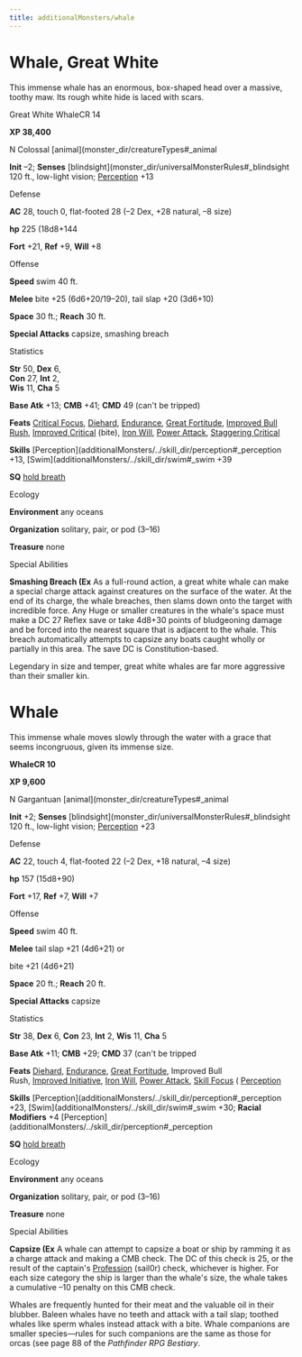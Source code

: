 ```yaml
---
title: additionalMonsters/whale
---
```

# Whale, Great White 

This immense whale has an enormous, box-shaped head over a massive, toothy maw. Its rough white hide is laced with scars.

Great White WhaleCR 14

**XP 38,400**

N Colossal [animal](monster_dir/creatureTypes#_animal

**Init** –2; **Senses** [blindsight](monster_dir/universalMonsterRules#_blindsight 120 ft., low-light vision; [Perception](additionalMonsters/../skill_dir/perception#_perception) +13

Defense

**AC** 28, touch 0, flat-footed 28 (–2 Dex, +28 natural, –8 size)

**hp** 225 (18d8+144

**Fort** +21, **Ref** +9, **Will** +8

Offense

**Speed** swim 40 ft.

**Melee** bite +25 (6d6+20/19–20), tail slap +20 (3d6+10)

**Space** 30 ft.; **Reach** 30 ft.

**Special Attacks** capsize, smashing breach

Statistics

**Str** 50, **Dex** 6,   
**Con** 27, **Int** 2,   
**Wis** 11, **Cha** 5

**Base Atk** +13; **CMB** +41; **CMD** 49 (can't be tripped)

**Feats** [Critical Focus](additionalMonsters/../feats#_critical-focus), [Diehard](additionalMonsters/../feats#_diehard), [Endurance](additionalMonsters/../feats#_endurance), [Great Fortitude](additionalMonsters/../feats#_great-fortitude), [Improved Bull Rush](additionalMonsters/../feats#_improved-bull-rush), [Improved Critical](additionalMonsters/../feats#_improved-critical) (bite), [Iron Will](additionalMonsters/../feats#_iron-will), [Power Attack](additionalMonsters/../feats#_power-attack), [Staggering Critical](additionalMonsters/../feats#_staggering-critical)

**Skills** [Perception](additionalMonsters/../skill_dir/perception#_perception +13, [Swim](additionalMonsters/../skill_dir/swim#_swim +39

**SQ** [hold breath](monster_dir/universalMonsterRules#_hold-breath)

Ecology

**Environment** any oceans

**Organization** solitary, pair, or pod (3–16)

**Treasure** none

Special Abilities

**Smashing Breach (Ex** As a full-round action, a great white whale can make a special charge attack against creatures on the surface of the water. At the end of its charge, the whale breaches, then slams down onto the target with incredible force. Any Huge or smaller creatures in the whale's space must make a DC 27 Reflex save or take 4d8+30 points of bludgeoning damage and be forced into the nearest square that is adjacent to the whale. This breach automatically attempts to capsize any boats caught wholly or partially in this area. The save DC is Constitution-based.

Legendary in size and temper, great white whales are far more aggressive than their smaller kin.

# Whale 

This immense whale moves slowly through the water with a grace that seems incongruous, given its immense size.

**WhaleCR 10**

**XP 9,600**

N Gargantuan [animal](monster_dir/creatureTypes#_animal

**Init** +2; **Senses** [blindsight](monster_dir/universalMonsterRules#_blindsight 120 ft., low-light vision; [Perception](additionalMonsters/../skill_dir/perception#_perception) +23

Defense

**AC** 22, touch 4, flat-footed 22 (–2 Dex, +18 natural, –4 size)

**hp** 157 (15d8+90)

**Fort** +17, **Ref** +7, **Will** +7

Offense

**Speed** swim 40 ft.

**Melee** tail slap +21 (4d6+21) or

bite +21 (4d6+21)

**Space** 20 ft.; **Reach** 20 ft.

**Special Attacks** capsize

Statistics

**Str** 38, **Dex** 6, **Con** 23, **Int** 2, **Wis** 11, **Cha** 5

**Base Atk** +11; **CMB** +29; **CMD** 37 (can't be tripped

**Feats** [Diehard](additionalMonsters/../feats#_diehard), [Endurance](additionalMonsters/../feats#_endurance), [Great Fortitude](additionalMonsters/../feats#_great-fortitude), Improved Bull   
Rush, [Improved Initiative](additionalMonsters/../feats#_improved-initiative), [Iron Will](additionalMonsters/../feats#_iron-will), [Power Attack](additionalMonsters/../feats#_power-attack), [Skill Focus](additionalMonsters/../feats#_skill-focus) ( [Perception](additionalMonsters/../skill_dir/perception#_perception)

**Skills** [Perception](additionalMonsters/../skill_dir/perception#_perception +23, [Swim](additionalMonsters/../skill_dir/swim#_swim +30; **Racial Modifiers** +4 [Perception](additionalMonsters/../skill_dir/perception#_perception

**SQ** [hold breath](monster_dir/universalMonsterRules#_hold-breath)

Ecology

**Environment** any oceans

**Organization** solitary, pair, or pod (3–16)

**Treasure** none

Special Abilities

**Capsize (Ex** A whale can attempt to capsize a boat or ship by ramming it as a charge attack and making a CMB check. The DC of this check is 25, or the result of the captain's [Profession](additionalMonsters/../skill_dir/profession#_profession) (sail0r) check, whichever is higher. For each size category the ship is larger than the whale's size, the whale takes a cumulative –10 penalty on this CMB check.

Whales are frequently hunted for their meat and the valuable oil in their blubber. Baleen whales have no teeth and attack with a tail slap; toothed whales like sperm whales instead attack with a bite. Whale companions are smaller species—rules for such companions are the same as those for orcas (see page 88 of the _Pathfinder RPG Bestiary_.


